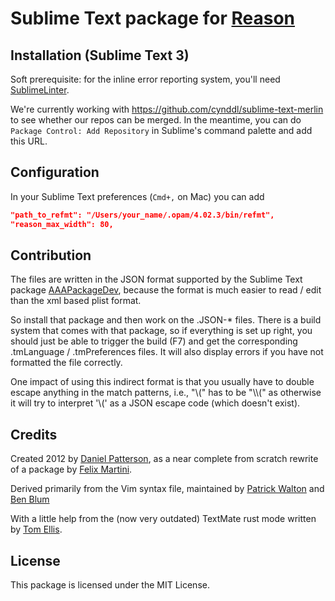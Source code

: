 # Sublime Text package for [Reason](https://github.com/facebook/reason)

## Installation (Sublime Text 3)

Soft prerequisite: for the inline error reporting system, you'll need [SublimeLinter](http://www.sublimelinter.com/en/latest/).

We're currently working with https://github.com/cynddl/sublime-text-merlin to
see whether our repos can be merged. In the meantime, you can do `Package
Control: Add Repository` in Sublime's command palette and add this URL.

## Configuration

In your Sublime Text preferences (`Cmd+,` on Mac) you can add

```json
"path_to_refmt": "/Users/your_name/.opam/4.02.3/bin/refmt",
"reason_max_width": 80,
```

## Contribution

The files are written in the JSON format supported by the Sublime Text package
[AAAPackageDev](https://github.com/SublimeText/AAAPackageDev), because the
format is much easier to read / edit than the xml based plist format.

So install that package and then work on the .JSON-* files. There is a build
system that comes with that package, so if everything is set up right, you
should just be able to trigger the build (F7) and get the corresponding
.tmLanguage / .tmPreferences files. It will also display errors if you have not
formatted the file correctly.

One impact of using this indirect format is that you usually have to double
escape anything in the match patterns, i.e., "\\(" has to be "\\\\(" as otherwise
it will try to interpret '\\(' as a JSON escape code (which doesn't exist).

## Credits

Created 2012 by [Daniel Patterson](mailto:dbp@riseup.net), as a near complete
from scratch rewrite of a package by [Felix
Martini](https://github.com/fmartini).

Derived primarily from the Vim syntax file, maintained by [Patrick
Walton](https://github.com/pcwalton) and [Ben Blum](https://github.com/bblum)

With a little help from the (now very outdated) TextMate rust mode written by
[Tom Ellis](https://github.com/tomgrohl).

## License

This package is licensed under the MIT License.
